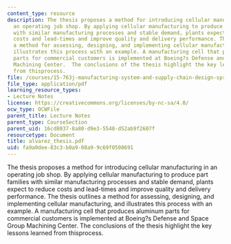 ```yaml
---
content_type: resource
description: The thesis proposes a method for introducing cellular manufacturing in
  an operating job shop. By applying cellular manufacturing to produce part families
  with similar manufacturing processes and stable demand, plants expect to reduce
  costs and lead-times and improve quality and delivery performance. The thesis outlines
  a method for assessing, designing, and implementing cellular manufacturing, and
  illustrates this process with an example. A manufacturing cell that produces aluminum
  parts for commercial customers is implemented at Boeing?s Defense and Space Group
  Machining Center.  The conclusions of the thesis highlight the key lessons learned
  from thisprocess.
file: /courses/15-763j-manufacturing-system-and-supply-chain-design-spring-2005/fa9a0dee83c3b0a908a99c69f0508691_alvarez_thesis.pdf
file_type: application/pdf
learning_resource_types:
- Lecture Notes
license: https://creativecommons.org/licenses/by-nc-sa/4.0/
ocw_type: OCWFile
parent_title: Lecture Notes
parent_type: CourseSection
parent_uid: 16cd8037-8a80-d9e3-5548-d52ab9f2607f
resourcetype: Document
title: alvarez_thesis.pdf
uid: fa9a0dee-83c3-b0a9-08a9-9c69f0508691
---
```

The thesis proposes a method for introducing cellular manufacturing in an operating job shop. By applying cellular manufacturing to produce part families with similar manufacturing processes and stable demand, plants expect to reduce costs and lead-times and improve quality and delivery performance. The thesis outlines a method for assessing, designing, and implementing cellular manufacturing, and illustrates this process with an example. A manufacturing cell that produces aluminum parts for commercial customers is implemented at Boeing?s Defense and Space Group Machining Center.  The conclusions of the thesis highlight the key lessons learned from thisprocess.